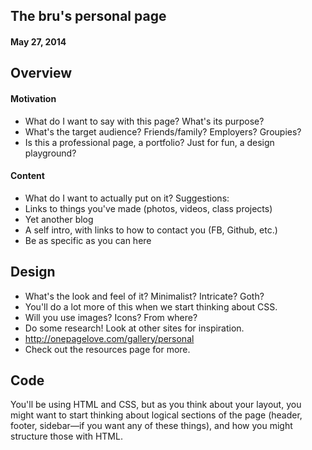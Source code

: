 ## The bru's personal page
#### May 27, 2014

## Overview

#### Motivation

- What do I want to say with this page? What's its purpose?
- What's the target audience? Friends/family? Employers? Groupies?
- Is this a professional page, a portfolio? Just for fun, a design playground?

#### Content

- What do I want to actually put on it? Suggestions:
- Links to things you've made (photos, videos, class projects)
- Yet another blog
- A self intro, with links to how to contact you (FB, Github, etc.)
- Be as specific as you can here

## Design

- What's the look and feel of it? Minimalist? Intricate? Goth?
- You'll do a lot more of this when we start thinking about CSS.
- Will you use images? Icons? From where?
- Do some research! Look at other sites for inspiration.
- http://onepagelove.com/gallery/personal
- Check out the resources page for more.

## Code

You'll be using HTML and CSS, but as you think about your layout,
you might want to start thinking about logical sections of the page
(header, footer, sidebar—if you want any of these things),
and how you might structure those with HTML.